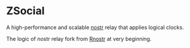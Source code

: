 # ZSocial
A high-performance and scalable [nostr](https://github.com/nostr-protocol/nostr) relay that applies logical clocks.

The logic of nostr relay fork from [Rnostr](https://github.com/rnostr/rnostr) at very beginning.
